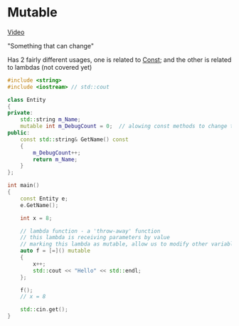 # Mutable

[Video](https://www.youtube.com/watch?v=bP9z3H3cVMY&index=35&list=PLlrATfBNZ98dudnM48yfGUldqGD0S4FFb)

"Something that can change"

Has 2 fairly different usages, one is related to [Const](../034-Const/Const.md); and the other is related to lambdas (not covered yet)

```cpp
#include <string>
#include <iostream> // std::cout

class Entity
{
private:
    std::string m_Name;
    mutable int m_DebugCount = 0;  // alowing const methods to change this
public:
    const std::string& GetName() const
    {
        m_DebugCount++;
        return m_Name;
    }
};

int main()
{
    const Entity e;
    e.GetName();

    int x = 8;

    // lambda function - a 'throw-away' function
    // this lambda is receiving parameters by value
    // marking this lambda as mutable, allow us to modify other variables
    auto f = [=]() mutable
    {
        x++;
        std::cout << "Hello" << std::endl;
    };

    f();
    // x = 8

    std::cin.get();
}
```
